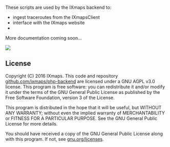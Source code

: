 These scripts are used by the IXmaps backend to:
- ingest traceroutes from the IXmapsClient
- interface with the IXmaps website
- 
More documentation coming soon...

<img src="https://drive.google.com/open?id=11hiAaan9wgYxCKuCADXTT_EgPuIaj15z">

## License
Copyright (C) 2016 IXmaps.
This code and repository [github.com/ixmaps/php-backend](https://github.com/ixmaps/php-backend) are licensed under a GNU AGPL v3.0 license. This program is free software: you can redistribute it and/or modify it under the terms of the GNU General Public License as published by the Free Software Foundation, version 3 of the License.

This program is distributed in the hope that it will be useful, but WITHOUT ANY WARRANTY; without even the implied warranty of MERCHANTABILITY or FITNESS FOR A PARTICULAR PURPOSE. See the GNU General Public License for more details.

You should have received a copy of the GNU General Public License along with this program.  If not, see [gnu.org/licenses](https://gnu.org/licenses/agpl.html).
